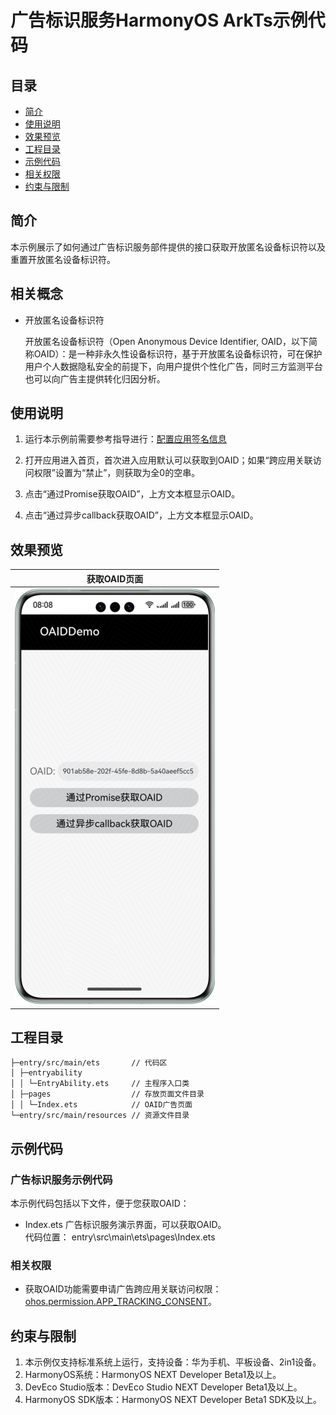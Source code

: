 # 广告标识服务HarmonyOS ArkTs示例代码
## 目录

* [简介](#简介)
* [使用说明](#使用说明)
* [效果预览](#效果预览)
* [工程目录](#工程目录)
* [示例代码](#示例代码)
* [相关权限](#相关权限)
* [约束与限制](#约束与限制)


## 简介
本示例展示了如何通过广告标识服务部件提供的接口获取开放匿名设备标识符以及重置开放匿名设备标识符。

## 相关概念
* 开放匿名设备标识符

  开放匿名设备标识符（Open Anonymous Device Identifier, OAID，以下简称OAID）：是一种非永久性设备标识符，基于开放匿名设备标识符，可在保护用户个人数据隐私安全的前提下，向用户提供个性化广告，同时三方监测平台也可以向广告主提供转化归因分析。

## 使用说明

1. 运行本示例前需要参考指导进行：[配置应用签名信息](https://developer.huawei.com/consumer/cn/doc/harmonyos-guides/application-dev-overview#section42841246144813)

2. 打开应用进入首页，首次进入应用默认可以获取到OAID；如果“跨应用关联访问权限”设置为“禁止”，则获取为全0的空串。

3. 点击“通过Promise获取OAID”，上方文本框显示OAID。

4. 点击“通过异步callback获取OAID”，上方文本框显示OAID。

## 效果预览
| **获取OAID页面**                             |
|------------------------------------------|
| ![avatar](./screenshots/device/oaid.png) |

## 工程目录
```
├─entry/src/main/ets       // 代码区  
│ ├─entryability
│ │ └─EntryAbility.ets     // 主程序入口类
│ ├─pages                  // 存放页面文件目录                
│ │ └─Index.ets            // OAID广告页面
└─entry/src/main/resources // 资源文件目录
```

## 示例代码
### 广告标识服务示例代码
本示例代码包括以下文件，便于您获取OAID：

* Index.ets
广告标识服务演示界面，可以获取OAID。
<br>代码位置： entry\src\main\ets\pages\Index.ets</br>

### 相关权限

* 获取OAID功能需要申请广告跨应用关联访问权限：[ohos.permission.APP_TRACKING_CONSENT](https://developer.huawei.com/consumer/cn/doc/harmonyos-guides/permissions-for-all-user#ohospermissionapp_tracking_consent)。


## 约束与限制

1. 本示例仅支持标准系统上运行，支持设备：华为手机、平板设备、2in1设备。
2. HarmonyOS系统：HarmonyOS NEXT Developer Beta1及以上。
3. DevEco Studio版本：DevEco Studio NEXT Developer Beta1及以上。
4. HarmonyOS SDK版本：HarmonyOS NEXT Developer Beta1 SDK及以上。
